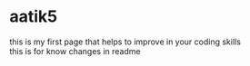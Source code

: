 # aatik5
this is my first page that helps to improve in your coding skills <br>
this is for know changes in readme 
